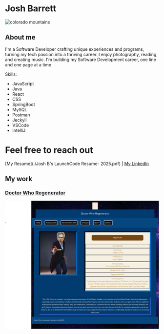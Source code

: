 # Josh Barrett

![colorado mountains](IMG_4386.JPEG)

## About me

I'm a Software Developer crafting unique experiences and programs, turning my tech passion into a thriving career. 
I enjoy photography, reading, and creating music. I'm building my Software Development career, one line and one page at a time.

Skills:
- JavaScript
- Java
- React
- CSS
- SpringBoot
- MySQL
- Postman
- Jeckyll
- VSCode
- IntelliJ


# Feel free to reach out
[My Resume](./Josh B's LaunchCode Resume- 2025.pdf) | [My LinkedIn](https://www.linkedin.com/in/josh-e-barrett/)


## My work 

### [Doctor Who Regenerator](https://dwregenerator.netlify.app)

![dwregen](image_2025-07-03_135234521.png)


